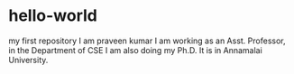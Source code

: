 # hello-world
my first repository
I am praveen kumar
I am working as an Asst. Professor, in the Department of CSE
I am also doing my Ph.D.
It is in Annamalai University.
